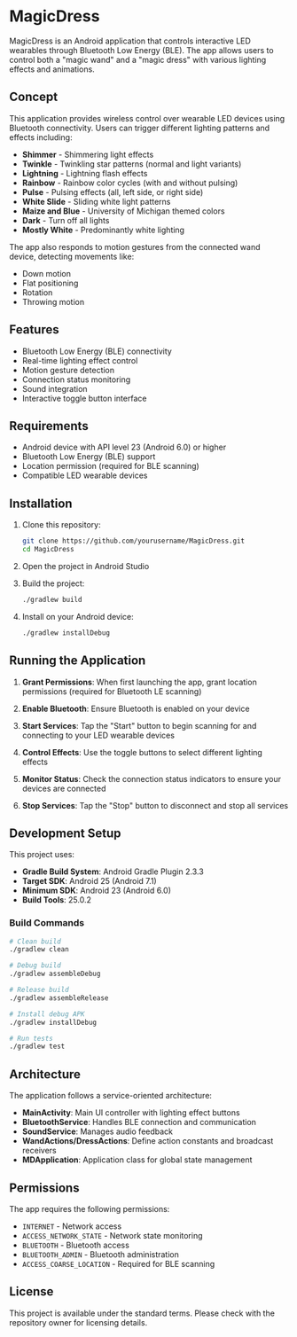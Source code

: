 # MagicDress

MagicDress is an Android application that controls interactive LED wearables through Bluetooth Low Energy (BLE). The app allows users to control both a "magic wand" and a "magic dress" with various lighting effects and animations.

## Concept

This application provides wireless control over wearable LED devices using Bluetooth connectivity. Users can trigger different lighting patterns and effects including:

- **Shimmer** - Shimmering light effects
- **Twinkle** - Twinkling star patterns (normal and light variants)
- **Lightning** - Lightning flash effects
- **Rainbow** - Rainbow color cycles (with and without pulsing)
- **Pulse** - Pulsing effects (all, left side, or right side)
- **White Slide** - Sliding white light patterns
- **Maize and Blue** - University of Michigan themed colors
- **Dark** - Turn off all lights
- **Mostly White** - Predominantly white lighting

The app also responds to motion gestures from the connected wand device, detecting movements like:
- Down motion
- Flat positioning
- Rotation
- Throwing motion

## Features

- Bluetooth Low Energy (BLE) connectivity
- Real-time lighting effect control
- Motion gesture detection
- Connection status monitoring
- Sound integration
- Interactive toggle button interface

## Requirements

- Android device with API level 23 (Android 6.0) or higher
- Bluetooth Low Energy (BLE) support
- Location permission (required for BLE scanning)
- Compatible LED wearable devices

## Installation

1. Clone this repository:
   ```bash
   git clone https://github.com/yourusername/MagicDress.git
   cd MagicDress
   ```

2. Open the project in Android Studio

3. Build the project:
   ```bash
   ./gradlew build
   ```

4. Install on your Android device:
   ```bash
   ./gradlew installDebug
   ```

## Running the Application

1. **Grant Permissions**: When first launching the app, grant location permissions (required for Bluetooth LE scanning)

2. **Enable Bluetooth**: Ensure Bluetooth is enabled on your device

3. **Start Services**: Tap the "Start" button to begin scanning for and connecting to your LED wearable devices

4. **Control Effects**: Use the toggle buttons to select different lighting effects

5. **Monitor Status**: Check the connection status indicators to ensure your devices are connected

6. **Stop Services**: Tap the "Stop" button to disconnect and stop all services

## Development Setup

This project uses:
- **Gradle Build System**: Android Gradle Plugin 2.3.3
- **Target SDK**: Android 25 (Android 7.1)
- **Minimum SDK**: Android 23 (Android 6.0)
- **Build Tools**: 25.0.2

### Build Commands

```bash
# Clean build
./gradlew clean

# Debug build
./gradlew assembleDebug

# Release build
./gradlew assembleRelease

# Install debug APK
./gradlew installDebug

# Run tests
./gradlew test
```

## Architecture

The application follows a service-oriented architecture:

- **MainActivity**: Main UI controller with lighting effect buttons
- **BluetoothService**: Handles BLE connection and communication
- **SoundService**: Manages audio feedback
- **WandActions/DressActions**: Define action constants and broadcast receivers
- **MDApplication**: Application class for global state management

## Permissions

The app requires the following permissions:
- `INTERNET` - Network access
- `ACCESS_NETWORK_STATE` - Network state monitoring
- `BLUETOOTH` - Bluetooth access
- `BLUETOOTH_ADMIN` - Bluetooth administration
- `ACCESS_COARSE_LOCATION` - Required for BLE scanning

## License

This project is available under the standard terms. Please check with the repository owner for licensing details.